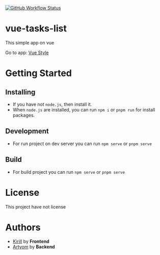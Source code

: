 [![GitHub Workflow Status](https://img.shields.io/github/workflow/status/steelWinds/vue-tasks-list/Deploy-Action)](https://actions-badge.atrox.dev/steelWinds/vue-tasks-list/goto?ref=main)

# vue-tasks-list

This simple app on vue

Go to app: [Vue Style](https://steelwinds.github.io/vue-tasks-list/)

# Getting Started 

## Installing 

- If you have not ```node.js```, then install it.
- When ```node.js``` are installed, you can run ```npm i``` or ```pnpm run``` for install packages.

## Development

- For run project on dev server you can run ```npm serve``` or ```pnpm serve```

## Build

- For build project you can run ```npm serve``` or ```pnpm serve```

# License

This project have not license

# Authors

- [Kirill](https://github.com/steelWinds) by **Frontend**
- [Artyom](https://github.com/artemowkin) by **Backend**
